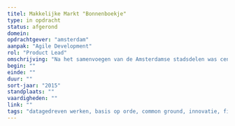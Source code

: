 ```yaml
---
titel: Makkelijke Markt "Bonnenboekje"
type: in opdracht
status: afgerond
domein: 
opdrachtgever: "amsterdam"
aanpak: "Agile Development"
rol: "Product Lead"
omschrijving: "Na het samenvoegen van de Amsterdamse stadsdelen was centralisatie van de administratie van de straatmarkten al vaker dan eens mislukt. Met Fixxx methode voor snelle innovatie die werkt lukte het wel."
begin: ""
einde: ""
duur: ""
sort-jaar: "2015"
standplaats: ""
vaardigheden: ""
link: ""
tags: "datagedreven werken, basis op orde, common ground, innovatie, fixxx"
---
```

